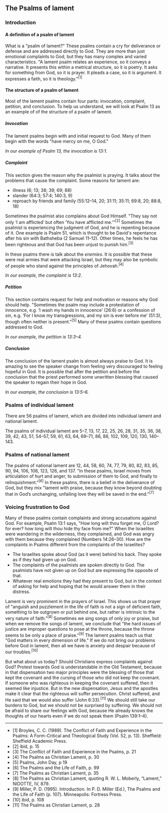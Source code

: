 ## The Psalms of lament

### Introduction

#### A definition of a psalm of lament

What is a "psalm of lament?" These psalms contain a cry for deliverance or defense and are addressed directly to God. They are more than just emotional complaints to God, but they has many complex and varied characteristics. "A lament psalm relates an experience, so it conveys a narrative. It presents this within a metrical structure, so it is poetry. It asks for something from God, so it is prayer. It pleads a case, so it is argument. It expresses a faith, so it is theology."<sup>[1]</sup>

#### The structure of a psalm of lament

Most of the lament psalms contain four parts: invocation, complaint, petition, and conclusion. To help us understand, we will look at Psalm 13 as an example of of the structure of a psalm of lament.

##### Invocation

The lament psalms begin with and initial request to God. Many of them begin with the words "have mercy on me, O God."

_In our example of Psalm 13, the invocation is 13:1._

##### Complaint

This section gives the reason why the psalmist is praying. It talks about the problems that cause the complaint. Some reasons for lament are:

* illness (6; 13; 38; 39; 69; 88)
* slander (64:3; 57:4; 140:3, 9)
* reproach by friends and family (55:12–14, 20; 31:11; 35:11; 69:8, 20; 88:8, 18)

Sometimes the psalmist also complains about God Himself. "They say not only ‘I am afflicted’ but often ‘You have afflicted me.’"<sup>[2]</sup> Sometimes the psalmist is experiencing the judgment of God, and he is repenting because of it. One example is Psalm 51, which is thought to be David's repentance after his sin with Bathsheba (2 Samuel 11–12). Other times, he feels he has been righteous and that God has been unjust to punish him.<sup>[3]</sup>

In these psalms there is talk about the _enemies_. It is possible that these were real armies that were attacking Israel, but they may also be symbolic of people who stand against the principles of Jehovah.<sup>[4]</sup>

_In our example, the complaint is 13:2._

##### Petition

This section contains request for help and motivation or reasons why God should help. "Sometimes the psalm may include a protestation of innocence, e.g. ‘I wash my hands in innocence’ (26:6) or a confession of sin, e.g. ‘For I know my transgressions, and my sin is ever before me’ (51:3), though often neither is present."<sup>[5]</sup> Many of these psalms contain questions addressed to God.

_In our example, the petition is 13:3&ndash;4._

##### Conclusion

The conclusion of the lament psalm is almost always praise to God. It is amazing to see the speaker change from feeling very discouraged to feeling hopeful in God. It is possible that after the petition and before the conclusion that the priest performed some unwritten blessing that caused the speaker to regain their hope in God.

_In our example, the conclusion is 13:5&ndash;6._

### Psalms of individual lament

There are 56 psalms of lament, which are divided into individual lament and national lament.

The psalms of individual lament are 5–7, 13, 17, 22, 25, 26, 28, 31, 35, 36, 38, 39, 42, 43, 51, 54–57, 59, 61, 63, 64, 69–71, 86, 88, 102, 109, 120, 130, 140–143.

### Psalms of national lament

The psalms of national lament are 12, 44, 58, 60, 74, 77, 79, 80, 82, 83, 85, 90, 94, 106, 108, 123, 126, and 137. "In these psalms, Israel moves from articulation of hurt and anger, to submission of them to God, and finally to relinquishment."<sup>[6]</sup> In these psalms, there is a belief in the deliverance of God, but they mix "lament with praise, because they know beyond doubting that in God’s unchanging, unfailing love they will be saved in the end."<sup>[7]</sup>

### Voicing frustration to God

Many of these psalms contain complaints and strong accusations against God. For example, Psalm 13:1 says, "How long wilt thou forget me, O Lord? for ever? how long wilt thou hide thy face from me?" When the Israelites were wandering in the wilderness, they complained, and God was angry with them because they complained (Numbers 14:26&ndash;30). How are the complaints in Psalms different from the complaints of the Israelites?

* The Israelites spoke about God (as it were) behind his back. They spoke as if they had given up on God.
* The complaints of the psalmists are spoken directly to God. The psalmists have not given up on God but are expressing the opposite of that. 
* Whatever real emotions they had they present to God, but in the context of asking for help and hoping that he would answer them in their distress.

Lament is very prominent in the prayers of Israel. This shows us that prayer of "anguish and puzzlement in the life of faith is not a sign of deficient faith, something to be outgrown or put behind one, but rather is intrinsic to the very nature of faith."<sup>[8]</sup> Sometimes we sing songs of only joy or praise, but when we remove the songs of lament, we conclude that "the hard issues of justice are improper questions to pose at the throne, because the throne seems to be only a place of praise."<sup>[9]</sup> The lament psalms teach us that "God matters in every dimension of life." If we do not bring our problems before God in lament, then all we have is anxiety and despair because of our troubles.<sup>[10]</sup> 

But what about us today? Should Christians express complaints against God? Protest towards God is understandable in the Old Testament, because in that dispensation two major principles were the blessing of those that kept the covenant and the cursing of those who did not keep the covenant. If someone who was righteous in keeping the covenant suffered, then it seemed like injustice. But in the new dispensation, Jesus and the apostles make it clear that the righteous will suffer persecution. Christ suffered, and He said that we would also suffer (John 6:33).<sup>[11]</sup> We should still take our burdens to God, but we should not be surprised by suffering. We should not be afraid to share our feelings with God, because He already knows the thoughts of our hearts even if we do not speak them (Psalm 139:1&ndash;4).

---------------------------------------------------------------------------------------------------

* [1] Broyles, C. C. (1989). The Conflict of Faith and Experience in the Psalms: A Form-Critical and Theological Study (Vol. 52, p. 13). Sheffield: Sheffield Academic Press.
* [2] ibid, p. 15
* [3] The Conflict of Faith and Experience in the Psalms, p. 21
* [4] The Psalms as Christian Lament, p. 30
* [5] Psalms, John Day, p 19
* [6] The Psalms and the Life of Faith, p. 99
* [7] The Psalms as Christian Lament, p. 35
* [8] The Psalms as Christian Lament, quoting R. W. L. Moberly, “Lament,” NIDOTTE, IV, 879.
* [9] Miller, P. D. (1995). Introduction. In P. D. Miller (Ed.), The Psalms and the Life of Faith (p. 107). Minneapolis: Fortress Press.
* [10] ibid, p. 108
* [11] The Psalms as Christian Lament, p. 28

<!--By the fourteenth century, in selecting a single verse from each of the “Seven Psalms,” a tradition arose in personal devotion to link each psalm appropriately against a cardinal sin. Psalm 6 was used against Anger; Psalm 32, against Pride; Psalm 38, against Gluttony; Psalm 51, against Lechery; Psalm 102, against Greed; Psalm 130, against Envy; and Psalm 143, against Sloth.
Christian Lament p 44-->

